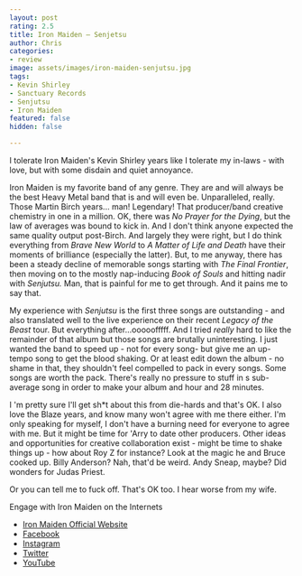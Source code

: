 ```yaml
---
layout: post
rating: 2.5
title: Iron Maiden – Senjetsu
author: Chris
categories:
- review
image: assets/images/iron-maiden-senjutsu.jpg
tags:
- Kevin Shirley
- Sanctuary Records
- Senjutsu
- Iron Maiden
featured: false
hidden: false

---
```

I tolerate Iron Maiden's Kevin Shirley years like I tolerate my in-laws - with love, but with some disdain and quiet annoyance.

Iron Maiden is my favorite band of any genre.  They are and will always be the best Heavy Metal band that is and will even be. Unparalleled, really.  Those Martin Birch years... man!  Legendary!  That producer/band creative chemistry in one in a million.  OK, there was _No Prayer for the Dying_, but the law of averages was bound to kick in.  And I don't think anyone expected the same quality output post-Birch.  And largely they were right, but I do think everything from _Brave New World_ to _A Matter of Life and Death_ have their moments of brilliance (especially the latter). But, to me anyway, there has been a steady decline of memorable songs starting with _The Final Frontier_, then moving on to the mostly nap-inducing _Book of Souls_ and hitting nadir with _Senjutsu._ Man, that is painful for me to get through.  And it pains me to say that.

My experience with _Senjutsu_ is the first three songs are outstanding - and also translated well to the live experience on their recent _Legacy of the Beast_ tour. But everything after...ooooofffff.  And I tried _really_ hard to like the remainder of that album but those songs are brutally uninteresting.  I just wanted the band to speed up - not for every song- but give me an up-tempo song to get the blood shaking.  Or at least edit down the album - no shame in that, they shouldn't feel compelled to pack in every songs. Some songs are worth the pack.  There's really no pressure to stuff in s sub-average song in order to make your album and hour and 28 minutes.

I 'm pretty sure I'll get sh*t about this from die-hards and that's OK.  I also love the Blaze years, and know many won't agree with me there either.  I'm only speaking for myself, I don't have a burning need for everyone to agree with me. But it might be time for 'Arry to date other producers.  Other ideas and opportunities for creative collaboration exist - might be time to shake things up - how about Roy Z for instance?  Look at the magic he and Bruce cooked up.   Billy Anderson? Nah, that'd be weird.  Andy Sneap, maybe? Did wonders for Judas Priest.

Or you can tell me to fuck off. That's OK too. I hear worse from my wife. 

Engage with Iron Maiden on the Internets

* [Iron Maiden Official Website]( "https://www.ironmaiden.com/")
* [Facebook](https://www.facebook.com/ironmaiden)
* [Instagram]()
* [Twitter]()
* [YouTube](https://www.youtube.com/user/ironmaiden)